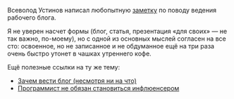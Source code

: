 ﻿Всеволод Устинов написал любопытную [заметку](http://vsevolodustinov.ru/blog/all/o-polze-vedeniya-professionalnogo-bloga/) по поводу ведения рабочего блога.

Я не уверен насчет формы (блог, статья, презентация «для своих» — не так важно, по-моему), но с одной из основных мыслей согласен на все сто: освоенное, но не записанное и не обдуманное ещё на три раза очень быстро утонет в чашках утреннего кофе.

Ещё полезные ссылки на ту же тему:

- [Зачем вести блог (несмотря ни на что)](http://sergeykorol.ru/blog/about-blog/)
- [Программист не обязан становиться инфлюенсером](https://ru.hexlet.io/blog/posts/sitnik-inflyuenser)
